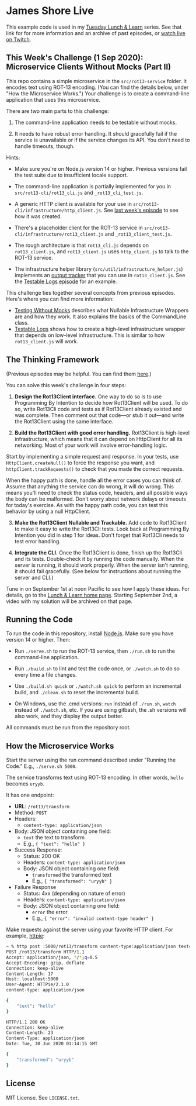 James Shore Live
================

This example code is used in my [Tuesday Lunch & Learn](https://www.jamesshore.com/v2/projects/lunch-and-learn) series. See that link for for more information and an archive of past episodes, or [watch live on Twitch](https://www.twitch.tv/jamesshorelive).


This Week's Challenge (1 Sep 2020): Microservice Clients Without Mocks (Part II)
---------------------

This repo contains a simple microservice in the `src/rot13-service` folder. It encodes text using ROT-13 encoding. (You can find the details below, under "How the Microservice Works.") Your challenge is to create a command-line application that uses this microservice.

There are two main parts to this challenge:

1. The command-line application needs to be testable without mocks.

2. It needs to have robust error handling. It should gracefully fail if the service is unavailable or if the service changes its API. You don't need to handle timeouts, though.

Hints:

* Make sure you're on Node.js version 14 or higher. Previous versions fail the test suite due to insufficient locale support.

* The command-line application is partially implemented for you in `src/rot13-cli/rot13_cli.js` and `_rot13_cli_test.js`.

* A generic HTTP client is available for your use in `src/rot13-cli/infrastructure/http_client.js`. See [last week's episode](https://www.jamesshore.com/v2/projects/lunch-and-learn/microservice-clients-without-mocks-part-1) to see how it was created.

* There's a placeholder client for the ROT-13 service in `src/rot13-cli/infrastructure/rot13_client.js` and `_rot13_client_test.js`.

* The rough architecture is that `rot13_cli.js` depends on `rot13_client.js`, and `rot13_client.js` uses `http_client.js` to talk to the ROT-13 service.

* The infrastructure helper library (`src/util/infrastructure_helper.js`) implements an [output tracker](https://www.jamesshore.com/v2/projects/lunch-and-learn/nullable-output) that you can use in `rot13_client.js`. See the [Testable Logs episode](https://www.jamesshore.com/v2/projects/lunch-and-learn/testable-logs) for an example.

This challenge ties together several concepts from previous episodes. Here's where you can find more information:

* [Testing Without Mocks](http://www.jamesshore.com/v2/projects/lunch-and-learn/testing-without-mocks) describes what Nullable Infrastructure Wrappers are and how they work. It also explains the basics of the CommandLine class.
* [Testable Logs](https://www.jamesshore.com/v2/projects/lunch-and-learn/testable-logs) shows how to create a high-level infrastructure wrapper that depends on low-level infrastructure. This is similar to how `rot13_client.js` will work.


The Thinking Framework
----------------------

(Previous episodes may be helpful. You can find them [here](https://www.jamesshore.com/v2/projects/lunch-and-learn).)

You can solve this week's challenge in four steps:

1) **Design the Rot13Client interface.** One way to do so is to use Programming By Intention to decide how Rot13Client will be used. To do so, write Rot13Cli code and tests as if Rot13Client already existed and was complete. Then comment out that code—or stub it out—and write the Rot13Client using the same interface.

2) **Build the Rot13Client with good error handling.** Rot13Client is high-level infrastructure, which means that it can depend on HttpClient for all its networking. Most of your work will involve error-handling logic.

Start by implementing a simple request and response. In your tests, use `HttpClient.createNull()` to force the response you want, and `httpClient.trackRequests()` to check that you made the correct requests.

When the happy path is done, handle all the error cases you can think of. Assume that anything the service can do wrong, it will do wrong. This means you'll need to check the status code, headers, and all possible ways the body can be malformed. Don't worry about network delays or timeouts for today's exercise. As with the happy path code, you can test this behavior by using a null HttpClient.

3) **Make the Rot13Client Nullable and Trackable.** Add code to Rot13Client to make it easy to write the Rot13Cli tests. Look back at Programming By Intention you did in step 1 for ideas. Don't forget that Rot13Cli needs to test error handling.

4) **Integrate the CLI.** Once the Rot13Client is done, finish up the Rot13Cli and its tests. Double-check it by running the code manually. When the server is running, it should work properly. When the server isn't running, it should fail gracefully. (See below for instructions about running the server and CLI.)

Tune in on September 1st at noon Pacific to see how I apply these ideas. For details, go to the [Lunch & Learn home page](https://www.jamesshore.com/v2/projects/lunch-and-learn). Starting September 2nd, a video with my solution will be archived on that page.


Running the Code
----------------

To run the code in this repository, install [Node.js](http://nodejs.org). Make sure you have version 14 or higher. Then:

* Run `./serve.sh` to run the ROT-13 service, then `./run.sh` to run the command-line application.

* Run `./build.sh` to lint and test the code once, or `./watch.sh` to do so every time a file changes.

* Use `./build.sh quick` or `./watch.sh quick` to perform an incremental build, and `./clean.sh` to reset the incremental build.

* On Windows, use the .cmd versions: `run` instead of `./run.sh`, `watch` instead of `./watch.sh`, etc. If you are using gitbash, the .sh versions will also work, and they display the output better.

All commands must be run from the repository root.


How the Microservice Works
--------------------------

Start the server using the run command described under "Running the Code." E.g., `./serve.sh 5000`.

The service transforms text using ROT-13 encoding. In other words, `hello` becomes `uryyb`.

It has one endpoint:

* **URL**: `/rot13/transform`
* Method: `POST`
* Headers:
	* `content-type: application/json`
* Body: JSON object containing one field:
  * `text` the text to transform
  * E.g., `{ "text": "hello" }`
* Success Response:
	* Status: 200 OK
	* Headers: `content-type: application/json`
	* Body: JSON object containing one field:
		* `transformed` the transformed text
		* E.g., `{ "transformed": "uryyb" }`
* Failure Response
	* Status: 4xx (depending on nature of error)
	* Headers: `content-type: application/json`
	* Body: JSON object containing one field:
		* `error` the error
		* E.g., `{ "error": "invalid content-type header" }`

Make requests against the server using your favorite HTTP client. For example, [httpie](https://httpie.org/):

```sh
~ % http post :5000/rot13/transform content-type:application/json text=hello -v
POST /rot13/transform HTTP/1.1
Accept: application/json, */*;q=0.5
Accept-Encoding: gzip, deflate
Connection: keep-alive
Content-Length: 17
Host: localhost:5000
User-Agent: HTTPie/2.1.0
content-type: application/json

{
    "text": "hello"
}

HTTP/1.1 200 OK
Connection: keep-alive
Content-Length: 23
Content-Type: application/json
Date: Tue, 30 Jun 2020 01:14:15 GMT

{
    "transformed": "uryyb"
}
```


License
-------

MIT License. See `LICENSE.txt`.